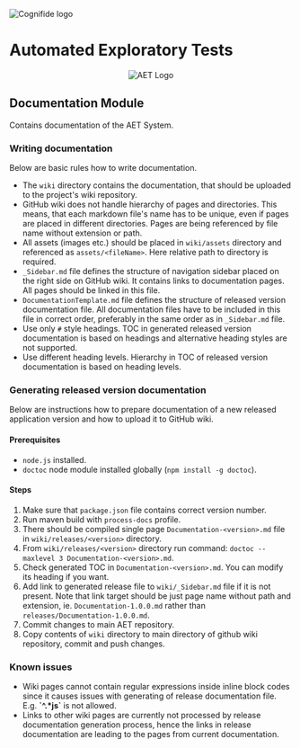 ![Cognifide logo](http://cognifide.github.io/images/cognifide-logo.png)

# Automated Exploratory Tests
<p align="center">
  <img src="https://github.com/Cognifide/aet/blob/master/misc/img/aet-logo-black.png?raw=true"
         alt="AET Logo"/>
</p>

## Documentation Module
Contains documentation of the AET System.

### Writing documentation
Below are basic rules how to write documentation.

* The `wiki` directory contains the documentation, that should be uploaded to the project's wiki repository.
* GitHub wiki does not handle hierarchy of pages and directories. This means, that each markdown file's name has to be unique, even if pages are placed in different directories. Pages are being referenced by file name without extension or path.
* All assets (images etc.) should be placed in `wiki/assets` directory and referenced as `assets/<fileName>`. Here relative path to directory is required.
* `_Sidebar.md` file defines the structure of navigation sidebar placed on the right side on GitHub wiki. It contains links to documentation pages. All pages should be linked in this file. 
* `DocumentationTemplate.md` file defines the structure of released version documentation file. All documentation files have to be included in this file in correct order, preferably in the same order as in `_Sidebar.md` file.
* Use only `#` style headings. TOC in generated released version documentation is based on headings and alternative heading styles are not supported.
* Use different heading levels. Hierarchy in TOC of released version documentation is based on heading levels.

### Generating released version documentation
Below are instructions how to prepare documentation of a new released application version and how to upload it to GitHub wiki.

#### Prerequisites
* `node.js` installed.
* `doctoc` node module installed globally (`npm install -g doctoc`).

#### Steps
1. Make sure that `package.json` file contains correct version number.
2. Run maven build with `process-docs` profile.
3. There should be compiled single page `Documentation-<version>.md` file in `wiki/releases/<version>` directory.
4. From `wiki/releases/<version>` directory run command: `doctoc --maxlevel 3 Documentation-<version>.md`.
5. Check generated TOC in `Documentation-<version>.md`. You can modify its heading if you want.
6. Add link to generated release file to `wiki/_Sidebar.md` file if it is not present. Note that link target should be just page name without path and extension, ie. `Documentation-1.0.0.md` rather than `releases/Documentation-1.0.0.md`.
7. Commit changes to main AET repository.
8. Copy contents of `wiki` directory to main directory of github wiki repository, commit and push changes.

### Known issues
* Wiki pages cannot contain regular expressions inside inline block codes since it causes issues with generating of release documentation file. E.g. **\`^.\*js\`** is not allowed.
* Links to other wiki pages are currently not processed by release documentation generation process, hence the links in release documentation are leading to the pages from current documentation.
